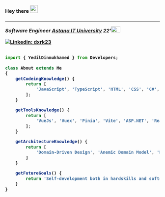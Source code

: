 <h3> Hey there <img src="https://media.giphy.com/media/hvRJCLFzcasrR4ia7z/giphy.gif" width="25px"> <h3>

---
  
<p><em>Software Engineer <a href="https://astanait.edu.kz/">Astana IT University</a> 22'<img style="height:20px" src="https://media.giphy.com/media/MasfNVDb2lkeB44QIC/giphy.gif" width="30"></em></p>
  
[![Linkedin: dxrk23](https://img.shields.io/badge/-dxrk23-blue?style=flat-square&logo=Linkedin&logoColor=white&link=https://www.linkedin.com/in/dxrk23/)](https://www.linkedin.com/in/dxrk23/)

```javascript
  
import { YedilDinmukhamed } from Developers;

class About extends Me
{
    getCodeingKnowledge() {
        return [
            'JavaScript', 'TypeScript', 'HTML', 'CSS', 'C#', 'Java'
        ];
    }

    getToolsKnowledge() {
        return [
            'VueJs', 'Vuex', 'Pinia', 'Vite', 'ASP.NET', 'React', 'Docker'
        ];
    }

    getArchitectureKnowledge() {
        return [
            'Domain-Driven Design', 'Anemic Domain Model', 'Reactive Architecture'
        ]
    }

    getFutureGoals() {
        return 'Self-development both in hardskills and softskills, migrate to Canada.'
    }
}
  
```
  
<!--
**dxrk23/dxrk23** is a ✨ _special_ ✨ repository because its `README.md` (this file) appears on your GitHub profile.

Here are some ideas to get you started:

- 🔭 I’m currently working on ...
- 🌱 I’m currently learning ...
- 👯 I’m looking to collaborate on ...
- 🤔 I’m looking for help with ...
- 💬 Ask me about ...
- 📫 How to reach me: ...
- 😄 Pronouns: ...
- ⚡ Fun fact: ...
-->
